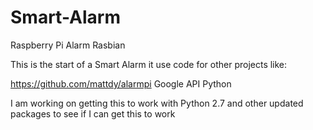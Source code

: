 # Smart-Alarm
Raspberry Pi Alarm Rasbian

This is the start of a Smart Alarm it use code for other projects like:

https://github.com/mattdy/alarmpi
Google API Python

I am working on getting this to work with Python 2.7 and other updated packages to see if I can get this to work
